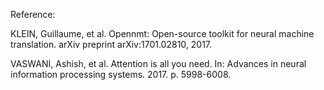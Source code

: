 Reference:

KLEIN, Guillaume, et al. Opennmt: Open-source toolkit for neural machine translation. 
arXiv preprint arXiv:1701.02810, 2017.

VASWANI, Ashish, et al. Attention is all you need. 
In: Advances in neural information processing systems. 2017. p. 5998-6008.
